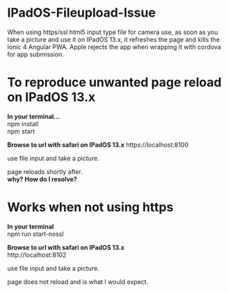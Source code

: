 # IPadOS-Fileupload-Issue
When using https/ssl html5 input type file for camera use, as soon as you take a picture and use it on IPadOS 13.x, it refreshes the page and kills the Ionic 4 Angular PWA.  Apple rejects the app when wrapping it with cordova for app submission.

# To reproduce unwanted page reload on IPadOS 13.x
**In your terminal...**  
npm install  
npm start  

**Browse to url with safari on IPadOS 13.x**
https://localhost:8100

use file input and take a picture.

page reloads shortly after.  
**why? How do I resolve?**

# Works when not using https
**In your terminal**  
npm run start-nossl  

**Browse to url with safari on IPadOS 13.x**  
http://localhost:8102  

use file input and take a picture.  

page does not reload and is what I would expect.


